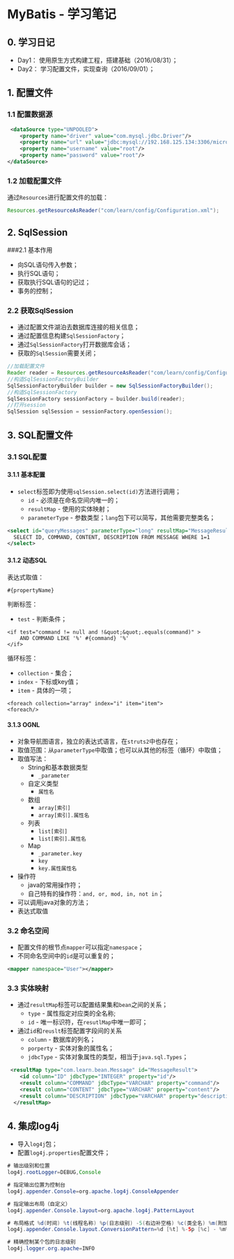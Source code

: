 # MyBatis - 学习笔记
## 0. 学习日记
- Day1： 使用原生方式构建工程，搭建基础（2016/08/31）；
- Day2： 学习配置文件，实现查询（2016/09/01）；

##  1. 配置文件

### 1.1 配置数据源

``` xml
 <dataSource type="UNPOOLED">
    <property name="driver" value="com.mysql.jdbc.Driver"/>
    <property name="url" value="jdbc:mysql://192.168.125.134:3306/micro_message"/>
    <property name="username" value="root"/>
    <property name="password" value="root"/>
</dataSource>
```

### 1.2 加载配置文件
通过`Resources`进行配置文件的加载：
``` java
Resources.getResourceAsReader("com/learn/config/Configuration.xml");
```


## 2. SqlSession
###2.1 基本作用
- 向SQL语句传入参数；
- 执行SQL语句；
- 获取执行SQL语句的记过；
- 事务的控制；

### 2.2 获取SqlSession
- 通过配置文件湖泊去数据库连接的相关信息；
- 通过配置信息构建`SqlSessionFactory`；
- 通过`SqlSessionFactory`打开数据库会话；
- 获取的`SqlSession`需要关闭；

``` java
//加载配置文件
Reader reader = Resources.getResourceAsReader("com/learn/config/Configuration.xml");
//构造SqlSessionFactoryBuilder
SqlSessionFactoryBuilder builder = new SqlSessionFactoryBuilder();
//构造SqlSessionFactory
SqlSessionFactory sessionFactory = builder.build(reader);
//打开session
SqlSession sqlSession = sessionFactory.openSession();
```

## 3. SQL配置文件
### 3.1  SQL配置
#### 3.1.1 基本配置
- `select`标签即为使用`sqlSession.select(id)`方法进行调用；
	- `id` - 必须是在命名空间内唯一的；
	- `resultMap` - 使用的实体映射； 
	- `parameterType` - 参数类型；`lang`包下可以简写，其他需要完整类名；
``` xml
<select id="queryMessages" parameterType="long" resultMap="MessageResult">
  SELECT ID, COMMAND, CONTENT, DESCRIPTION FROM MESSAGE WHERE 1=1
</select>
```
#### 3.1.2 动态SQL

表达式取值：
``` 
#{propertyName}
```

判断标签：
- `test` - 判断条件；
```
<if test="command != null and !&quot;&quot;.equals(command)" >
    AND COMMAND LIKE '%' #{command} '%'
</if>
```

循环标签：
- `collection` - 集合；
- `index` - 下标或key值；
- `item` - 具体的一项；
```
<foreach collection="array" index="i" item="item"> 
<foreach/>
```

#### 3.1.3 OGNL
- 对象导航图语言，独立的表达式语言，在`struts2`中也存在；
- 取值范围：从`parameterType`中取值；也可以从其他的标签（循环）中取值；
- 取值写法：
	- String和基本数据类型 
		- `_parameter`
	- 自定义类型 
		- `属性名`
	- 数组
		- `array[索引]`
		- `array[索引].属性名`
	- 列表
		- `list[索引]`
		- `list[索引].属性名`
	- Map
		- `_parameter.key`
		- `key`
		- `key.属性属性名`
- 操作符
	- java的常用操作符；
	- 自己特有的操作符：`and, or, mod, in, not in`；
- 可以调用java对象的方法；
- 表达式取值

### 3.2  命名空间
- 配置文件的根节点`mapper`可以指定`namespace`；
- 不同命名空间中的`id`是可以重复的；
``` xml
<mapper namespace="User"></mapper>
```

### 3.3  实体映射
- 通过`resultMap`标签可以配置结果集和`bean`之间的关系；
	- `type` - 属性指定对应类的全名称;
	- `id` - 唯一标识符，在`resutlMap`中唯一即可； 
- 通过`id`和`reuslt`标签配置字段间的关系
	- `column` - 数据库的列名；
	- `porperty` - 实体对象的属性名；
	- `jdbcType` - 实体对象属性的类型，相当于`java.sql.Types`；
``` xml
 <resultMap type="com.learn.bean.Message" id="MessageResult">
    <id column="ID" jdbcType="INTEGER" property="id"/>
    <result column="COMMAND" jdbcType="VARCHAR" property="command"/>
    <result column="CONTENT" jdbcType="VARCHAR" property="content"/>
    <result column="DESCRIPTION" jdbcType="VARCHAR" property="description"/>
  </resultMap>
```


## 4. 集成log4j
- 导入`log4j`包；
- 配置`log4j.properties`配置文件；
``` java
# 输出级别和位置
log4j.rootLogger=DEBUG,Console

# 指定输出位置为控制台
log4j.appender.Console=org.apache.log4j.ConsoleAppender

# 指定输出布局（自定义）
log4j.appender.Console.layout=org.apache.log4j.PatternLayout

# 布局格式 %d(时间) %t(线程名称) %p(日志级别) -5(右边补空格) %c(类全名) %m(附加信息) %n(换行)
log4j.appender.Console.layout.ConversionPattern=%d [%t] %-5p [%c] - %m%n

# 精确控制某个包的日志级别
log4j.logger.org.apache=INFO
```